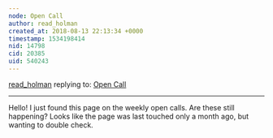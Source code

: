 ```yaml
---
node: Open Call
author: read_holman
created_at: 2018-08-13 22:13:34 +0000
timestamp: 1534198414
nid: 14798
cid: 20385
uid: 540243
---
```




[read_holman](../profile/read_holman) replying to: [Open Call](../wiki/open-call)

----
Hello! I just found this page on the weekly open calls. Are these still happening? Looks like the page was last touched only a month ago, but wanting to double check. 
